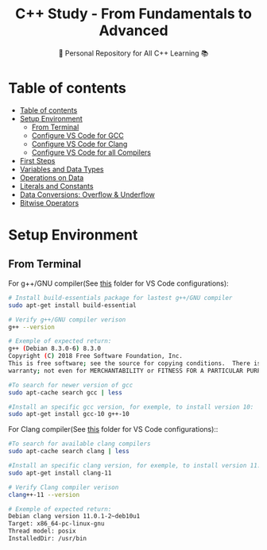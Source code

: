 <h1 align='center'> C++ Study - From Fundamentals to Advanced </h1>
<p align="center">🚀 Personal Repository for All C++ Learning 📚</p>

Table of contents
=================
<!--ts-->
   * [Table of contents](#table-of-contents)
   * [Setup Environment](#setup-environment)
        * [From Terminal](#from-terminal)
        * [Configure VS Code for GCC](/configure_gcc)
        * [Configure VS Code for Clang](/configure_clang)
        * [Configure VS Code for all Compilers](/configure_all_compilers)
   * [First Steps](/first_steps)
   * [Variables and Data Types](/variables_datatypes)
   * [Operations on Data](/operations)
   * [Literals and Constants](/literals_constants)
   * [Data Conversions: Overflow & Underflow](/data_conversions)
   * [Bitwise Operators](/bitwise_operators) 
<!--te-->

Setup Environment
=================

## From Terminal

For g++/GNU compiler(See [this](/configure_gcc) folder for VS Code configurations):

```bash
# Install build-essentials package for lastest g++/GNU compiler
sudo apt-get install build-essential

# Verify g++/GNU compiler verison
g++ --version

# Exemple of expected return:
g++ (Debian 8.3.0-6) 8.3.0
Copyright (C) 2018 Free Software Foundation, Inc.
This is free software; see the source for copying conditions.  There is NO
warranty; not even for MERCHANTABILITY or FITNESS FOR A PARTICULAR PURPOSE.

#To search for newer version of gcc
sudo apt-cache search gcc | less

#Install an specific gcc version, for exemple, to install version 10:
sudo apt-get install gcc-10 g++-10
```

For Clang compiler(See [this](/configure_clang) folder for VS Code configurations)::

```bash
#To search for available clang compilers
sudo apt-cache search clang | less

#Install an specific clang version, for exemple, to install version 11:
sudo apt-get install clang-11

# Verify Clang compiler verison
clang++-11 --version

# Exemple of expected return:
Debian clang version 11.0.1-2~deb10u1
Target: x86_64-pc-linux-gnu
Thread model: posix
InstalledDir: /usr/bin
```
